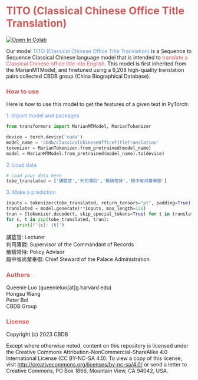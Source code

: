 # <font color="IndianRed"> TITO (Classical Chinese Office Title Translation)</font>
[![Open In Colab](https://colab.research.google.com/assets/colab-badge.svg)](https://colab.research.google.com/drive/1UoG3QebyBlK6diiYckiQv-5dRB9dA4iv?usp=sharing/)

Our model <font color="cornflowerblue">TITO (Classical Chinese Office Title Translation) </font> is a Sequence to Sequence Classical Chinese language model that is intended to  <font color="IndianRed">translate a Classical Chinese office title into English</font>. This model is first inherited from the MarianMTModel, and finetuned using a 6,208 high-quality translation pairs collected CBDB group (China Biographical Database). 

### <font color="IndianRed"> How to use </font>

Here is how to use this model to get the features of a given text in PyTorch:

<font color="cornflowerblue"> 1. Import model and packages </font>
```python
from transformers import MarianMTModel, MarianTokenizer

device = torch.device('cuda')
model_name = 'cbdb/ClassicalChineseOfficeTitleTranslation'
tokenizer = MarianTokenizer.from_pretrained(model_name)
model = MarianMTModel.from_pretrained(model_name).to(device)
```

<font color="cornflowerblue"> 2. Load data </font>
```python
# Load your data here
tobe_translated = ['講筵官','判司簿尉','散騎常侍','殿中省尚輦奉御']
```

<font color="cornflowerblue"> 3. Make a prediction </font>
```python
inputs = tokenizer(tobe_translated, return_tensors="pt", padding=True).to(device)
translated = model.generate(**inputs, max_length=128)
tran = [tokenizer.decode(t, skip_special_tokens=True) for t in translated]
for c, t in zip(tobe_translated, tran):
    print(f'{c}: {t}')
```
講筵官: Lecturer<br>
判司簿尉: Supervisor of the Commandant of Records<br>
散騎常侍: Policy Advisor<br>
殿中省尚輦奉御: Chief Steward of the Palace Administration<br>

### <font color="IndianRed">Authors </font>
Queenie Luo (queenieluo[at]g.harvard.edu)
<br>
Hongsu Wang
<br>
Peter Bol
<br>
CBDB Group

### <font color="IndianRed">License </font>
Copyright (c) 2023 CBDB

Except where otherwise noted, content on this repository is licensed under the Creative Commons Attribution-NonCommercial-ShareAlike 4.0 International License (CC BY-NC-SA 4.0).
To view a copy of this license, visit http://creativecommons.org/licenses/by-nc-sa/4.0/ or
send a letter to Creative Commons, PO Box 1866, Mountain View, CA 94042, USA.

